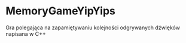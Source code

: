 # MemoryGameYipYips
Gra polegająca na zapamiętywaniu kolejności odgrywanych dźwięków napisana w C++ 
